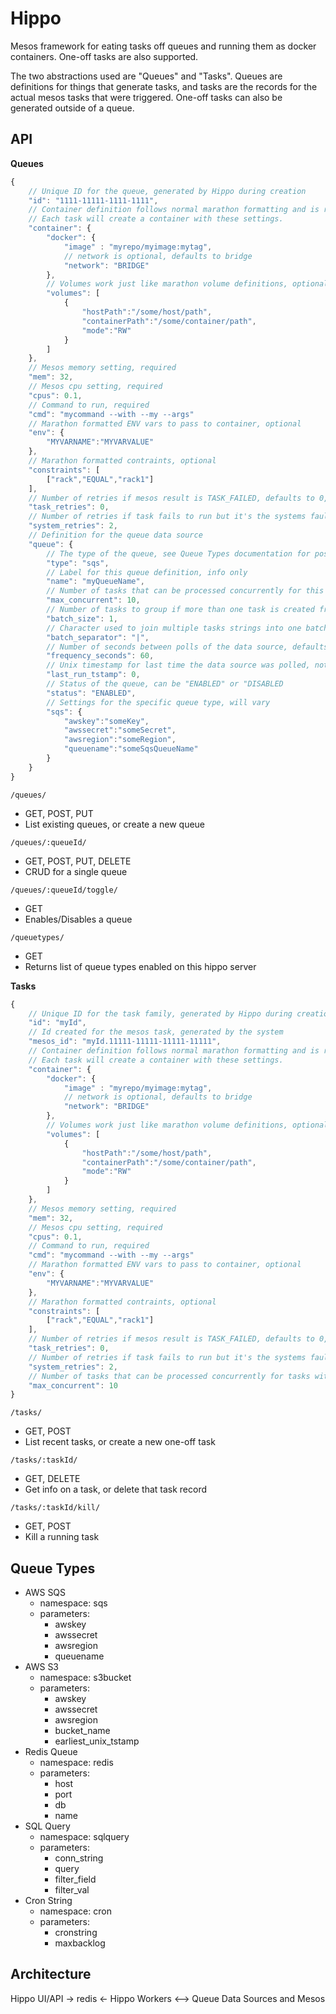 # Hippo
Mesos framework for eating tasks off queues and running them as docker containers.  One-off tasks are also supported.

The two abstractions used are "Queues" and "Tasks".  Queues are definitions for things that generate tasks, and tasks are
the records for the actual mesos tasks that were triggered.  One-off tasks can also be generated outside of a queue.


## API

**Queues**

```javascript
{
    // Unique ID for the queue, generated by Hippo during creation
    "id": "1111-11111-1111-1111",
    // Container definition follows normal marathon formatting and is required.
    // Each task will create a container with these settings.
    "container": {
        "docker": {
            "image" : "myrepo/myimage:mytag",
            // network is optional, defaults to bridge
            "network": "BRIDGE"
        },
        // Volumes work just like marathon volume definitions, optional
        "volumes": [
            {
                "hostPath":"/some/host/path",
                "containerPath":"/some/container/path",
                "mode":"RW"
            }
        ]
    },
    // Mesos memory setting, required
    "mem": 32,
    // Mesos cpu setting, required
    "cpus": 0.1,
    // Command to run, required
    "cmd": "mycommand --with --my --args"
    // Marathon formatted ENV vars to pass to container, optional
    "env": {
        "MYVARNAME":"MYVARVALUE"
    },
    // Marathon formatted contraints, optional
    "constraints": [
        ["rack","EQUAL","rack1"]
    ],
    // Number of retries if mesos result is TASK_FAILED, defaults to 0, optional
    "task_retries": 0,
    // Number of retries if task fails to run but it's the systems fault, defaults to 2, optional
    "system_retries": 2,
    // Definition for the queue data source
    "queue": {
        // The type of the queue, see Queue Types documentation for possibilites
        "type": "sqs",
        // Label for this queue definition, info only
        "name": "myQueueName",
        // Number of tasks that can be processed concurrently for this queue, defaults to 10000, optional
        "max_concurrent": 10,
        // Number of tasks to group if more than one task is created from the data source at once, defaults to 1
        "batch_size": 1,
        // Character used to join multiple tasks strings into one batch string
        "batch_separator": "|",
        // Number of seconds between polls of the data source, defaults to 60
        "frequency_seconds": 60,
        // Unix timestamp for last time the data source was polled, not needed on creation
        "last_run_tstamp": 0,
        // Status of the queue, can be "ENABLED" or "DISABLED
        "status": "ENABLED",
        // Settings for the specific queue type, will vary
        "sqs": {
            "awskey":"someKey",
            "awssecret":"someSecret",
            "awsregion":"someRegion",
            "queuename":"someSqsQueueName"
        }
    }
}
```

`/queues/`

- GET, POST, PUT
- List existing queues, or create a new queue

`/queues/:queueId/`

- GET, POST, PUT, DELETE
- CRUD for a single queue

`/queues/:queueId/toggle/`

- GET
- Enables/Disables a queue


`/queuetypes/`

- GET
- Returns list of queue types enabled on this hippo server

**Tasks**

```javascript
{
    // Unique ID for the task family, generated by Hippo during creation if not provided
    "id": "myId",
    // Id created for the mesos task, generated by the system
    "mesos_id": "myId.11111-11111-11111-11111",
    // Container definition follows normal marathon formatting and is required.
    // Each task will create a container with these settings.
    "container": {
        "docker": {
            "image" : "myrepo/myimage:mytag",
            // network is optional, defaults to bridge
            "network": "BRIDGE"
        },
        // Volumes work just like marathon volume definitions, optional
        "volumes": [
            {
                "hostPath":"/some/host/path",
                "containerPath":"/some/container/path",
                "mode":"RW"
            }
        ]
    },
    // Mesos memory setting, required
    "mem": 32,
    // Mesos cpu setting, required
    "cpus": 0.1,
    // Command to run, required
    "cmd": "mycommand --with --my --args"
    // Marathon formatted ENV vars to pass to container, optional
    "env": {
        "MYVARNAME":"MYVARVALUE"
    },
    // Marathon formatted contraints, optional
    "constraints": [
        ["rack","EQUAL","rack1"]
    ],
    // Number of retries if mesos result is TASK_FAILED, defaults to 0, optional
    "task_retries": 0,
    // Number of retries if task fails to run but it's the systems fault, defaults to 2, optional
    "system_retries": 2,
    // Number of tasks that can be processed concurrently for tasks with the same ID, defaults to 10, optional
    "max_concurrent": 10
}
```

`/tasks/`

- GET, POST
- List recent tasks, or create a new one-off task

`/tasks/:taskId/`

- GET, DELETE
- Get info on a task, or delete that task record

`/tasks/:taskId/kill/`

- GET, POST
- Kill a running task


## Queue Types

- AWS SQS
  - namespace: sqs
  - parameters:
    - awskey
    - awssecret
    - awsregion
    - queuename
- AWS S3
  - namespace: s3bucket
  - parameters:
    - awskey
    - awssecret
    - awsregion
    - bucket_name
    - earliest_unix_tstamp
- Redis Queue
  - namespace: redis
  - parameters:
    - host
    - port
    - db
    - name
- SQL Query
  - namespace: sqlquery
  - parameters:
    - conn_string
    - query
    - filter_field
    - filter_val
- Cron String
  - namespace: cron
  - parameters:
    - cronstring
    - maxbacklog

## Architecture

Hippo UI/API -> redis <- Hippo Workers <--> Queue Data Sources and Mesos
